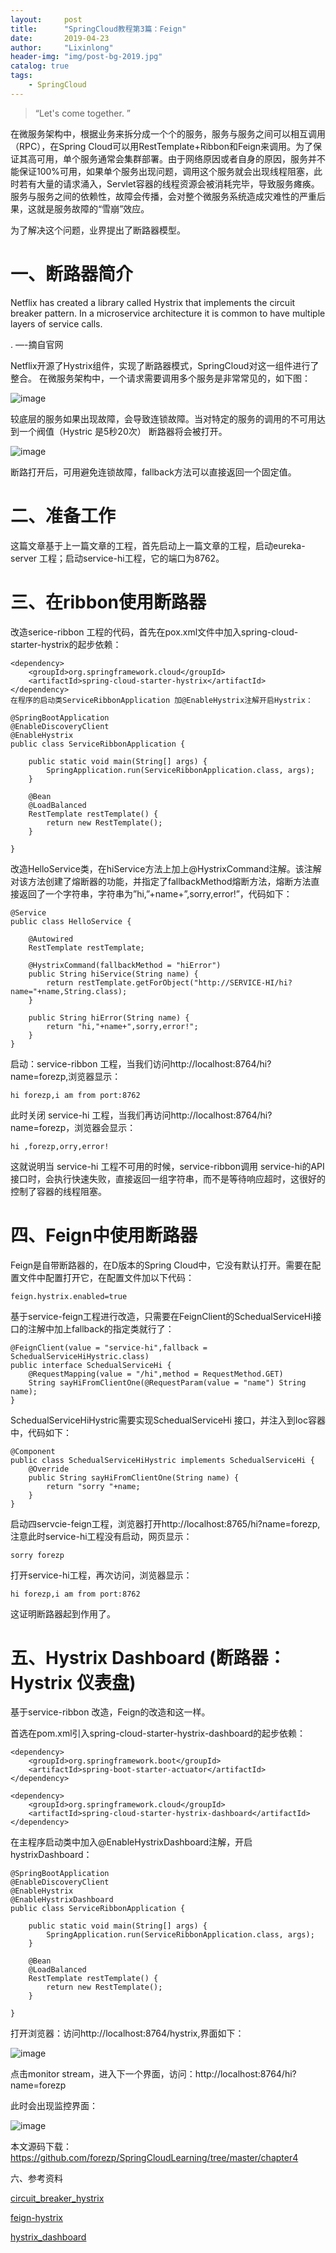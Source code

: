 ```yaml
---
layout:     post
title:      "SpringCloud教程第3篇：Feign"
date:       2019-04-23
author:     "Lixinlong"
header-img: "img/post-bg-2019.jpg"
catalog: true
tags:
    - SpringCloud
---
```


> “Let's come together. ”

在微服务架构中，根据业务来拆分成一个个的服务，服务与服务之间可以相互调用（RPC），在Spring Cloud可以用RestTemplate+Ribbon和Feign来调用。为了保证其高可用，单个服务通常会集群部署。由于网络原因或者自身的原因，服务并不能保证100%可用，如果单个服务出现问题，调用这个服务就会出现线程阻塞，此时若有大量的请求涌入，Servlet容器的线程资源会被消耗完毕，导致服务瘫痪。服务与服务之间的依赖性，故障会传播，会对整个微服务系统造成灾难性的严重后果，这就是服务故障的“雪崩”效应。

为了解决这个问题，业界提出了断路器模型。

# 一、断路器简介
Netflix has created a library called Hystrix that implements the circuit breaker pattern. In a microservice architecture it is common to have multiple layers of service calls.

. —-摘自官网

Netflix开源了Hystrix组件，实现了断路器模式，SpringCloud对这一组件进行了整合。 在微服务架构中，一个请求需要调用多个服务是非常常见的，如下图：

![image](https://upload-images.jianshu.io/upload_images/2279594-08d8d524c312c27d.png?imageMogr2/auto-orient/strip%7CimageView2/2/w/600)

较底层的服务如果出现故障，会导致连锁故障。当对特定的服务的调用的不可用达到一个阀值（Hystric 是5秒20次） 断路器将会被打开。

![image](https://upload-images.jianshu.io/upload_images/2279594-8dcb1f208d62046f.png?imageMogr2/auto-orient/strip%7CimageView2/2/w/600)

断路打开后，可用避免连锁故障，fallback方法可以直接返回一个固定值。

# 二、准备工作
这篇文章基于上一篇文章的工程，首先启动上一篇文章的工程，启动eureka-server 工程；启动service-hi工程，它的端口为8762。

# 三、在ribbon使用断路器
改造serice-ribbon 工程的代码，首先在pox.xml文件中加入spring-cloud-starter-hystrix的起步依赖：
```
<dependency>
    <groupId>org.springframework.cloud</groupId>
    <artifactId>spring-cloud-starter-hystrix</artifactId>
</dependency>
在程序的启动类ServiceRibbonApplication 加@EnableHystrix注解开启Hystrix：

@SpringBootApplication
@EnableDiscoveryClient
@EnableHystrix
public class ServiceRibbonApplication {

	public static void main(String[] args) {
		SpringApplication.run(ServiceRibbonApplication.class, args);
	}

	@Bean
	@LoadBalanced
	RestTemplate restTemplate() {
		return new RestTemplate();
	}

}
```
改造HelloService类，在hiService方法上加上@HystrixCommand注解。该注解对该方法创建了熔断器的功能，并指定了fallbackMethod熔断方法，熔断方法直接返回了一个字符串，字符串为”hi,”+name+”,sorry,error!”，代码如下：
```
@Service
public class HelloService {

    @Autowired
    RestTemplate restTemplate;

    @HystrixCommand(fallbackMethod = "hiError")
    public String hiService(String name) {
        return restTemplate.getForObject("http://SERVICE-HI/hi?name="+name,String.class);
    }

    public String hiError(String name) {
        return "hi,"+name+",sorry,error!";
    }
}
```

启动：service-ribbon 工程，当我们访问http://localhost:8764/hi?name=forezp,浏览器显示：
```
hi forezp,i am from port:8762
```
此时关闭 service-hi 工程，当我们再访问http://localhost:8764/hi?name=forezp，浏览器会显示：
```
hi ,forezp,orry,error!
```
这就说明当 service-hi 工程不可用的时候，service-ribbon调用 service-hi的API接口时，会执行快速失败，直接返回一组字符串，而不是等待响应超时，这很好的控制了容器的线程阻塞。

# 四、Feign中使用断路器
Feign是自带断路器的，在D版本的Spring Cloud中，它没有默认打开。需要在配置文件中配置打开它，在配置文件加以下代码：
```
feign.hystrix.enabled=true
```
基于service-feign工程进行改造，只需要在FeignClient的SchedualServiceHi接口的注解中加上fallback的指定类就行了：
```
@FeignClient(value = "service-hi",fallback = SchedualServiceHiHystric.class)
public interface SchedualServiceHi {
    @RequestMapping(value = "/hi",method = RequestMethod.GET)
    String sayHiFromClientOne(@RequestParam(value = "name") String name);
}
```
SchedualServiceHiHystric需要实现SchedualServiceHi 接口，并注入到Ioc容器中，代码如下：
```
@Component
public class SchedualServiceHiHystric implements SchedualServiceHi {
    @Override
    public String sayHiFromClientOne(String name) {
        return "sorry "+name;
    }
}
```
启动四servcie-feign工程，浏览器打开http://localhost:8765/hi?name=forezp,注意此时service-hi工程没有启动，网页显示：
```
sorry forezp
```
打开service-hi工程，再次访问，浏览器显示：
```
hi forezp,i am from port:8762
```
这证明断路器起到作用了。

# 五、Hystrix Dashboard (断路器：Hystrix 仪表盘)

基于service-ribbon 改造，Feign的改造和这一样。

首选在pom.xml引入spring-cloud-starter-hystrix-dashboard的起步依赖：
```
<dependency>
	<groupId>org.springframework.boot</groupId>
	<artifactId>spring-boot-starter-actuator</artifactId>
</dependency>

<dependency>
	<groupId>org.springframework.cloud</groupId>
	<artifactId>spring-cloud-starter-hystrix-dashboard</artifactId>
</dependency>
```
在主程序启动类中加入@EnableHystrixDashboard注解，开启hystrixDashboard：
```
@SpringBootApplication
@EnableDiscoveryClient
@EnableHystrix
@EnableHystrixDashboard
public class ServiceRibbonApplication {

	public static void main(String[] args) {
		SpringApplication.run(ServiceRibbonApplication.class, args);
	}

	@Bean
	@LoadBalanced
	RestTemplate restTemplate() {
		return new RestTemplate();
	}

}
```
打开浏览器：访问http://localhost:8764/hystrix,界面如下：

![image](https://upload-images.jianshu.io/upload_images/2279594-64f5fa9d0d96ee21.png?imageMogr2/auto-orient/strip%7CimageView2/2/w/600)

点击monitor stream，进入下一个界面，访问：http://localhost:8764/hi?name=forezp

此时会出现监控界面：

![image](https://upload-images.jianshu.io/upload_images/2279594-755cd7ce5c066649.png?imageMogr2/auto-orient/strip%7CimageView2/2/w/600)

本文源码下载： https://github.com/forezp/SpringCloudLearning/tree/master/chapter4

六、参考资料

[circuit_breaker_hystrix](http://projects.spring.io/spring-cloud/spring-cloud.html#_circuit_breaker_hystrix_clients)

[feign-hystrix](http://projects.spring.io/spring-cloud/spring-cloud.html#spring-cloud-feign-hystrix)

[hystrix_dashboard](http://projects.spring.io/spring-cloud/spring-cloud.html#_circuit_breaker_hystrix_dashboard)